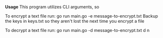 **Usage**
This program utilizes CLI arguments, so

To encrypt a text file run:
go run main.go -e message-to-encrypt.txt
Backup the keys in keys.txt so they aren't lost the next time you encrypt a file

To decrypt a text file run:
go run main.go -d message-to-encrypt.txt d n
